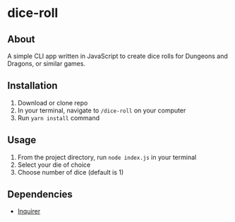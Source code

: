 # dice-roll

## About

A simple CLI app written in JavaScript to create dice rolls for Dungeons and Dragons, or similar games.

## Installation

1. Download or clone repo
2. In your terminal, navigate to `/dice-roll` on your computer
3. Run `yarn install` command

## Usage

1. From the project directory, run `node index.js` in your terminal
2. Select your die of choice
3. Choose number of dice (default is 1)

## Dependencies

- [Inquirer](https://yarnpkg.com/package/inquirer)
